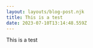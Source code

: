 ```yaml
---
layout: layouts/blog-post.njk
title: This is a test
date: 2023-07-10T13:14:48.559Z
---
```

This is a test